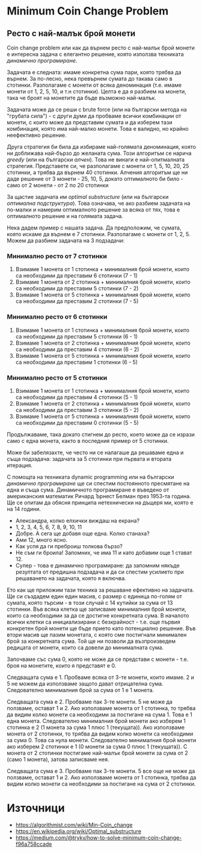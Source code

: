 # Minimum Coin Change Problem
## Ресто с най-малък брой монети

Coin change problem или как да върнем ресто с най-малък брой монети е интересна задача с елегантно решение, която използва техниката _динамично програмиране_.

Задачата е следната: имаме конкретна сума пари, която трябва да върнем. За по-лесно, нека превърнем сумата до такава само в стотинки. Разполагаме с монети от всяка деноминация (т.е. имаме монети от 1, 2, 5, 10, и т.н стотинки). Целта е да я разбием на монети, така че броят на монетите да бъде възможно най-малък. 

Задачата може да се реши с brute force (или на български метода на "грубата сила") - с други думи да пробваме всички комбинации от монети, с които може да представим сумата и да изберем тази комбинация, която има най-малко монети. Това е валидно, но крайно неефективно решение.

Друга стратегия би била да избираме най-голямата деноминация, която ни доближава най-бързо до желаната сума. Този алгоритъм се нарича _greedy_ (или на български _алчен_). Това не винаги е най-опитмалната стратегия. Представете си, че разполагаме с монети от 1, 5, 10, 20, 25 стотинки, а трябва да върнем 40 стотинки. Алчения алгоритъм ще ни даде решение от 3 монети - 25, 10, 5, докато оптималното би било - само от 2 монети - от 2 по 20 стотинки 

За щастие задачата им _optimal substructure_ (или на български _оптимална подструктура_). Това означава, че ако разбием задачата на по-малки и намерим оптималното решение за всяка от тях, това е оптималното решение и на голямата задача.

Нека дадем пример с нашата задача. Да предположим, че сумата, която искаме да върнем е 7 стотинки. Разполагаме с монети от 1, 2, 5. Можем да разбием задачата на 3 подзадачи:

### Минимално ресто от 7 стотинки
1. Взимаме 1 монета от 1 стотинка + минималния брой монети, които са необходими да преставим 6 стотинки (7 - 1) 
2. Взимаме 1 монета от 2 стотинка + минималния брой монети, които са необходими да преставим 5 стотинки (7 - 2)
3. Взимаме 1 монета от 5 стотинка + минималния брой монети, които са необходими да преставим 2 стотинки (7 - 5)

### Минимално ресто от 6 стотинки
1. Взимаме 1 монета от 1 стотинка + минималния брой монети, които са необходими да преставим 5 стотинки (6 - 1) 
2. Взимаме 1 монета от 2 стотинка + минималния брой монети, които са необходими да преставим 4 стотинки (6 - 2)
3. Взимаме 1 монета от 5 стотинка + минималния брой монети, които са необходими да преставим 1 стотинки (6 - 5)

### Минимално ресто от 5 стотинки
1. Взимаме 1 монета от 1 стотинка + минималния брой монети, които са необходими да преставим 4 стотинки (5 - 1) 
2. Взимаме 1 монета от 2 стотинка + минималния брой монети, които са необходими да преставим 3 стотинки (5 - 2)
3. Взимаме 1 монета от 5 стотинка + минималния брой монети, които са необходими да преставим 0 стотинки (5 - 5)

Продължаваме, така докато стигнем до ресто, което може да се изрази само с една монета, както в последния пример от 5 стотинки.

Може би забелязахте, че често ни се налагаше да решаваме една и съща подзадача: задачата за 5 стотинки при първата и втората итерация.

С помощта на техниката dynamic programming или на български _динамично програмиране_  ще си спестим постоянното пресмятане на една и съща сума. Динамичното програмиране е въведено от американския математик Ричард Ърнест Белман през 1953-та година. Ще се опитам да обясня принципа нетехнически на дъщеря ми, която е на 14 години.

- Александра, колко елхички виждаш на екрана?
- 1, 2, 3, 4, 5, 6, 7, 8, 9, 10, 11 
- Добре. А сега ще добавя още една. Колко станаха?
- Ами 12, много ясно.
- Как успя да ги преброиш толкова бързо?
- Не съм ги броила! Запомних, че има 11 и като добавим още 1 стават 12.
- Супер - това е динамично програмиране: да запомним някъде резултата от предишна подзадача и да си спестим усилието при решаването на задачата, която я включва. 

Ето как ще приложим тази техника за решаване ефективно на задачата. Ще си създадем един един масив, с размер с единица по-голям от сумата, която търсим - в този случай с 14 кутийки за сума от 13 стотинки. Във всяка клетка ще записваме минималния брой монети, които са необходими за да се достигне конкретната сума. В началото всички клетки са инициализирани с безкрайност - т.е. още първия конкретен брой монети ще бъде прието като потенциално решение. Във втори масив ще пазим монетата, с която сме постигнали минимален брой за конкретната сума. Той ще ни позволи да възпроизведем редицата от монети, които са довели до минималната сума.

Започваме със сума 0, която не може да се представи с монети - т.е. броя на монетите, които я представят е 0.

Следващата сума е 1. Пробваме всяка от 3-те монети, които имаме. 2 и 5 не можем да използваме защото дават отрицателна сума. Следователно минималния брой за сума от 1 е 1 монета.

Следващата сума е 2. Пробваме пак 3-те монети. 5 не може да ползваме, остават 1 и 2. Ако използваме монета от 1 стотинка, то трябва да видим колко монети са необходими за постигане на сума 1. Това е 1 една монета. Следователно минималния брой монети ако изберем 1 стотинка е 2 (1 монета за сума 1 плюс 1 (текущата)). Ако използваме монета от 2 стотинки, то трябва да видим колко монети са необходими за сума 0. Това са нула монети. Следователно минималния брой монети ако изберем 2 стотинки е 1 (0 монети за сума 0 плюс 1 (текущата)). С монета от 2 стотинки постигаме най-малък брой монети за сума от 2 (само 1 монета), затова записваме нея.

Следващата сума е 3. Пробваме пак 3-те монети. 5 все още не може да ползваме, остават 1 и 2. Ако използваме монета от 1 стотинка, трябва да видим колко монети са необходими за постигане на сума от 2 стотинки.  



# Източници
* https://algorithmist.com/wiki/Min-Coin_change
* https://en.wikipedia.org/wiki/Optimal_substructure
* https://medium.com/@trykv/how-to-solve-minimum-coin-change-f96a758ccade



